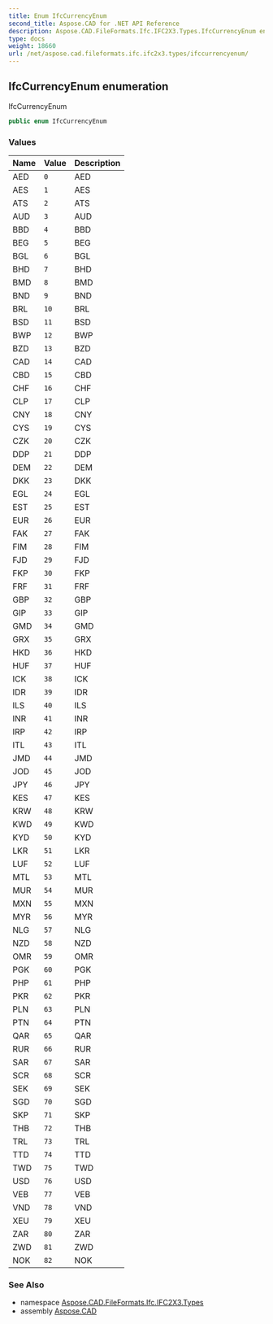 ```yaml
---
title: Enum IfcCurrencyEnum
second_title: Aspose.CAD for .NET API Reference
description: Aspose.CAD.FileFormats.Ifc.IFC2X3.Types.IfcCurrencyEnum enum. IfcCurrencyEnum
type: docs
weight: 18660
url: /net/aspose.cad.fileformats.ifc.ifc2x3.types/ifccurrencyenum/
---
```

## IfcCurrencyEnum enumeration

IfcCurrencyEnum

```csharp
public enum IfcCurrencyEnum
```

### Values

| Name | Value | Description |
| --- | --- | --- |
| AED | `0` | AED |
| AES | `1` | AES |
| ATS | `2` | ATS |
| AUD | `3` | AUD |
| BBD | `4` | BBD |
| BEG | `5` | BEG |
| BGL | `6` | BGL |
| BHD | `7` | BHD |
| BMD | `8` | BMD |
| BND | `9` | BND |
| BRL | `10` | BRL |
| BSD | `11` | BSD |
| BWP | `12` | BWP |
| BZD | `13` | BZD |
| CAD | `14` | CAD |
| CBD | `15` | CBD |
| CHF | `16` | CHF |
| CLP | `17` | CLP |
| CNY | `18` | CNY |
| CYS | `19` | CYS |
| CZK | `20` | CZK |
| DDP | `21` | DDP |
| DEM | `22` | DEM |
| DKK | `23` | DKK |
| EGL | `24` | EGL |
| EST | `25` | EST |
| EUR | `26` | EUR |
| FAK | `27` | FAK |
| FIM | `28` | FIM |
| FJD | `29` | FJD |
| FKP | `30` | FKP |
| FRF | `31` | FRF |
| GBP | `32` | GBP |
| GIP | `33` | GIP |
| GMD | `34` | GMD |
| GRX | `35` | GRX |
| HKD | `36` | HKD |
| HUF | `37` | HUF |
| ICK | `38` | ICK |
| IDR | `39` | IDR |
| ILS | `40` | ILS |
| INR | `41` | INR |
| IRP | `42` | IRP |
| ITL | `43` | ITL |
| JMD | `44` | JMD |
| JOD | `45` | JOD |
| JPY | `46` | JPY |
| KES | `47` | KES |
| KRW | `48` | KRW |
| KWD | `49` | KWD |
| KYD | `50` | KYD |
| LKR | `51` | LKR |
| LUF | `52` | LUF |
| MTL | `53` | MTL |
| MUR | `54` | MUR |
| MXN | `55` | MXN |
| MYR | `56` | MYR |
| NLG | `57` | NLG |
| NZD | `58` | NZD |
| OMR | `59` | OMR |
| PGK | `60` | PGK |
| PHP | `61` | PHP |
| PKR | `62` | PKR |
| PLN | `63` | PLN |
| PTN | `64` | PTN |
| QAR | `65` | QAR |
| RUR | `66` | RUR |
| SAR | `67` | SAR |
| SCR | `68` | SCR |
| SEK | `69` | SEK |
| SGD | `70` | SGD |
| SKP | `71` | SKP |
| THB | `72` | THB |
| TRL | `73` | TRL |
| TTD | `74` | TTD |
| TWD | `75` | TWD |
| USD | `76` | USD |
| VEB | `77` | VEB |
| VND | `78` | VND |
| XEU | `79` | XEU |
| ZAR | `80` | ZAR |
| ZWD | `81` | ZWD |
| NOK | `82` | NOK |

### See Also

* namespace [Aspose.CAD.FileFormats.Ifc.IFC2X3.Types](../../aspose.cad.fileformats.ifc.ifc2x3.types/)
* assembly [Aspose.CAD](../../)


